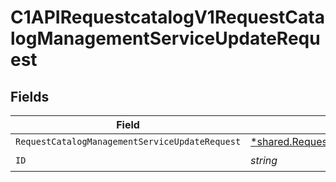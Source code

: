 # C1APIRequestcatalogV1RequestCatalogManagementServiceUpdateRequest


## Fields

| Field                                                                                                                              | Type                                                                                                                               | Required                                                                                                                           | Description                                                                                                                        |
| ---------------------------------------------------------------------------------------------------------------------------------- | ---------------------------------------------------------------------------------------------------------------------------------- | ---------------------------------------------------------------------------------------------------------------------------------- | ---------------------------------------------------------------------------------------------------------------------------------- |
| `RequestCatalogManagementServiceUpdateRequest`                                                                                     | [*shared.RequestCatalogManagementServiceUpdateRequest](../../../pkg/models/shared/requestcatalogmanagementserviceupdaterequest.md) | :heavy_minus_sign:                                                                                                                 | N/A                                                                                                                                |
| `ID`                                                                                                                               | *string*                                                                                                                           | :heavy_check_mark:                                                                                                                 | N/A                                                                                                                                |